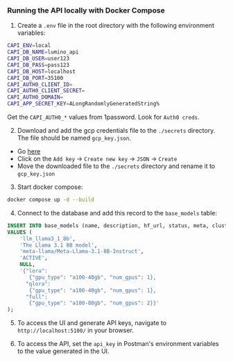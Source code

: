### Running the API locally with Docker Compose

1. Create a `.env` file in the root directory with the following environment variables:
```bash
CAPI_ENV=local
CAPI_DB_NAME=lumino_api
CAPI_DB_USER=user123
CAPI_DB_PASS=pass123
CAPI_DB_HOST=localhost
CAPI_DB_PORT=35100
CAPI_AUTH0_CLIENT_ID=
CAPI_AUTH0_CLIENT_SECRET=
CAPI_AUTH0_DOMAIN=
CAPI_APP_SECRET_KEY=ALongRandomlyGeneratedString%
```
Get the `CAPI_AUTH0_*` values from 1password. Look for `Auth0 creds`.

2. Download and add the gcp credentials file to the `./secrets` directory. The file should be named `gcp_key.json`.
- Go [here](https://console.cloud.google.com/iam-admin/serviceaccounts/details/111353529676962196957/keys?project=neat-airport-407301)
- Click on the `Add key` -> `Create new key` -> `JSON` -> `Create`
- Move the downloaded file to the `./secrets` directory and rename it to `gcp_key.json`

3. Start docker compose:
```bash
docker compose up -d --build
```

4. Connect to the database and add this record to the `base_models` table:
```sql
INSERT INTO base_models (name, description, hf_url, status, meta, cluster_config)
VALUES (
    'llm_llama3_1_8b',
    'The Llama 3.1 8B model',
    'meta-llama/Meta-Llama-3.1-8B-Instruct',
    'ACTIVE',
    NULL,
    '{"lora": 
       {"gpu_type": "a100-40gb", "num_gpus": 1}, 
      "qlora": 
       {"gpu_type": "a100-40gb", "num_gpus": 1}, 
      "full": 
       {"gpu_type": "a100-80gb", "num_gpus": 2}}'
);
```

5. To access the UI and generate API keys, navigate to `http://localhost:5100/` in your browser.

6. To access the API, set the `api_key` in Postman's environment variables to the value generated in the UI.